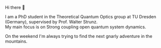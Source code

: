 Hi there 👋

I am a PhD student in the Theoretical Quantum Optics group at TU Dresden (Germany), supervised by Prof. Walter Strunz.  
My main focus is on Strong coupling open quantum system dynamics. 

On the weekend I'm always trying to find the next gnarly adventure in the mountains.
